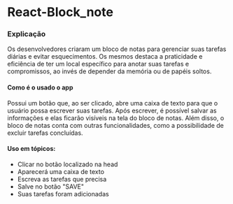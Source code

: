 # React-Block_note

<h3> Explicação </h3>
<p> Os desenvolvedores criaram um bloco de notas para gerenciar suas tarefas diárias e evitar esquecimentos. Os mesmos destaca a praticidade e eficiência de ter um local específico para anotar suas tarefas e compromissos, ao invés de depender da memória ou de papéis soltos.</p>
<h4> Como é o usado o app </h4>
<p>Possui um botão que, ao ser clicado, abre uma caixa de texto para que o usuário possa escrever suas tarefas. Após escrever, é possível salvar as informações e elas ficarão visíveis na tela do bloco de notas. Além disso, o bloco de notas conta com outras funcionalidades, como a possibilidade de excluir tarefas concluídas.</p>

<h4>Uso em tópicos:</h4>
<ul>
  <li> Clicar no botão localizado na head</li>
  <li> Aparecerá uma caixa de texto</li>
  <li> Escreva as tarefas que precisa</li>
  <li> Salve no botão "SAVE"</li>
  <li> Suas tarefas foram adicionadas</li>
</ul>

